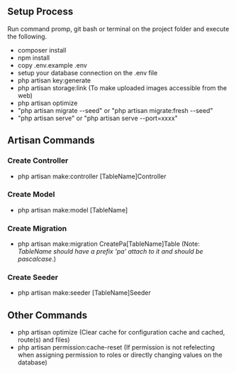 
## Setup Process

Run command promp, git bash or terminal on the project folder and execute the following.

- composer install
- npm install
- copy .env.example .env
- setup your database connection on the .env file
- php artisan key:generate
- php artisan storage:link (To make uploaded images accessible from the web)
- php artisan optimize
- "php artisan migrate --seed" or "php artisan migrate:fresh --seed"
- "php artisan serve" or "php artisan serve --port=xxxx"

## Artisan Commands

### Create Controller
- php artisan make:controller [TableName]Controller

### Create Model
- php artisan make:model [TableName]

### Create Migration
- php artisan make:migration CreatePa[TableName]Table (Note: _TableName should have a prefix 'pa' attach to it and should be pascalcase_.)

### Create Seeder
- php artisan make:seeder [TableName]Seeder

## Other Commands
- php artisan optimize (Clear cache for configuration cache and cached, route(s) and files)
- php artisan permission:cache-reset (If permission is not refelecting when assigning permission to roles or directly changing values on the database)
